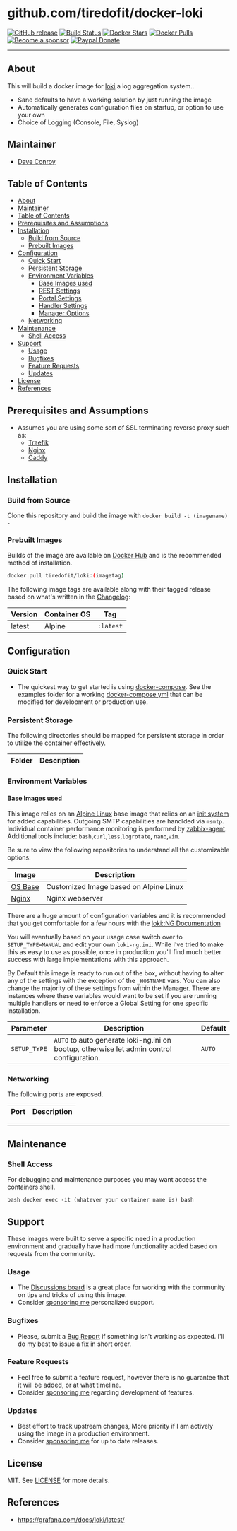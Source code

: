 # github.com/tiredofit/docker-loki

[![GitHub release](https://img.shields.io/github/v/tag/tiredofit/docker-loki?style=flat-square)](https://github.com/tiredofit/docker-loki/releases/latest)
[![Build Status](https://img.shields.io/github/workflow/status/tiredofit/docker-loki/build?style=flat-square)](https://github.com/tiredofit/docker-loki/actions?query=workflow%3Abuild)
[![Docker Stars](https://img.shields.io/docker/stars/tiredofit/loki.svg?style=flat-square&logo=docker)](https://hub.docker.com/r/tiredofit/loki/)
[![Docker Pulls](https://img.shields.io/docker/pulls/tiredofit/loki.svg?style=flat-square&logo=docker)](https://hub.docker.com/r/tiredofit/loki/)
[![Become a sponsor](https://img.shields.io/badge/sponsor-tiredofit-181717.svg?logo=github&style=flat-square)](https://github.com/sponsors/tiredofit)
[![Paypal Donate](https://img.shields.io/badge/donate-paypal-00457c.svg?logo=paypal&style=flat-square)](https://www.paypal.me/tiredofit)

* * *
## About

This will build a docker image for [loki](https://grafana.com/oss/loki/) a log aggregation system..

* Sane defaults to have a working solution by just running the image
* Automatically generates configuration files on startup, or option to use your own
* Choice of Logging (Console, File, Syslog)

## Maintainer

- [Dave Conroy](https://github.com/tiredofit)

## Table of Contents

- [About](#about)
- [Maintainer](#maintainer)
- [Table of Contents](#table-of-contents)
- [Prerequisites and Assumptions](#prerequisites-and-assumptions)
- [Installation](#installation)
  - [Build from Source](#build-from-source)
  - [Prebuilt Images](#prebuilt-images)
- [Configuration](#configuration)
  - [Quick Start](#quick-start)
  - [Persistent Storage](#persistent-storage)
  - [Environment Variables](#environment-variables)
    - [Base Images used](#base-images-used)
    - [REST Settings](#rest-settings)
    - [Portal Settings](#portal-settings)
    - [Handler Settings](#handler-settings)
    - [Manager Options](#manager-options)
  - [Networking](#networking)
- [Maintenance](#maintenance)
  - [Shell Access](#shell-access)
- [Support](#support)
  - [Usage](#usage)
  - [Bugfixes](#bugfixes)
  - [Feature Requests](#feature-requests)
  - [Updates](#updates)
- [License](#license)
- [References](#references)

## Prerequisites and Assumptions
*  Assumes you are using some sort of SSL terminating reverse proxy such as:
   *  [Traefik](https://github.com/tiredofit/docker-traefik)
   *  [Nginx](https://github.com/jc21/nginx-proxy-manager)
   *  [Caddy](https://github.com/caddyserver/caddy)


## Installation

### Build from Source
Clone this repository and build the image with `docker build -t (imagename) .`

### Prebuilt Images
Builds of the image are available on [Docker Hub](https://hub.docker.com/r/tiredofit/loki) and is the recommended method of installation.

```bash
docker pull tiredofit/loki:(imagetag)
```

The following image tags are available along with their tagged release based on what's written in the [Changelog](CHANGELOG.md):

| Version | Container OS | Tag          |
| ------- | ------------ | ------------ |
| latest  | Alpine       | `:latest`    |


## Configuration

### Quick Start

* The quickest way to get started is using [docker-compose](https://docs.docker.com/compose/). See the examples folder for a working [docker-compose.yml](examples/docker-compose.yml) that can be modified for development or production use.

### Persistent Storage

The following directories should be mapped for persistent storage in order to utilize the container effectively.

| Folder                            | Description                                                                          |
| --------------------------------- | ------------------------------------------------------------------------------------ |

### Environment Variables

#### Base Images used

This image relies on an [Alpine Linux](https://hub.docker.com/r/tiredofit/alpine) base image that relies on an [init system](https://github.com/just-containers/s6-overlay) for added capabilities. Outgoing SMTP capabilities are handlded via `msmtp`. Individual container performance monitoring is performed by [zabbix-agent](https://zabbix.org). Additional tools include: `bash`,`curl`,`less`,`logrotate`, `nano`,`vim`.

Be sure to view the following repositories to understand all the customizable options:

| Image                                                  | Description                            |
| ------------------------------------------------------ | -------------------------------------- |
| [OS Base](https://github.com/tiredofit/docker-alpine/) | Customized Image based on Alpine Linux |
| [Nginx](https://github.com/tiredofit/docker-nginx/)    | Nginx webserver                        |


There are a huge amount of configuration variables and it is recommended that you get comfortable for a few hours with the [loki::NG Documentation](https://loki-ng.org/documentation/2.0/start)

You will eventually based on your usage case switch over to `SETUP_TYPE=MANUAL` and edit your own `loki-ng.ini`. While I've tried to make this as easy to use as possible, once in production you'll find much better success with large implementations with this approach.

By Default this image is ready to run out of the box, without having to alter any of the settings with the exception of the `_HOSTNAME` vars. You can also change the majority of these settings from within the Manager. There are instances where these variables would want to be set if you are running multiple handlers or need to enforce a Global Setting for one specific installation.

| Parameter          | Description                                                                                    | Default   |
| ------------------ | ---------------------------------------------------------------------------------------------- | --------- |
| `SETUP_TYPE`       | `AUTO` to auto generate loki-ng.ini on bootup, otherwise let admin control configuration. | `AUTO`    |

### Networking

The following ports are exposed.

| Port   | Description  |
| ------ | ------------ |

* * *
## Maintenance

### Shell Access

For debugging and maintenance purposes you may want access the containers shell.

``bash
docker exec -it (whatever your container name is) bash
``
## Support

These images were built to serve a specific need in a production environment and gradually have had more functionality added based on requests from the community.
### Usage
- The [Discussions board](../../discussions) is a great place for working with the community on tips and tricks of using this image.
- Consider [sponsoring me](https://github.com/sponsors/tiredofit) personalized support.
### Bugfixes
- Please, submit a [Bug Report](issues/new) if something isn't working as expected. I'll do my best to issue a fix in short order.

### Feature Requests
- Feel free to submit a feature request, however there is no guarantee that it will be added, or at what timeline.
- Consider [sponsoring me](https://github.com/sponsors/tiredofit) regarding development of features.

### Updates
- Best effort to track upstream changes, More priority if I am actively using the image in a production environment.
- Consider [sponsoring me](https://github.com/sponsors/tiredofit) for up to date releases.

## License
MIT. See [LICENSE](LICENSE) for more details.

## References

* https://grafana.com/docs/loki/latest/
